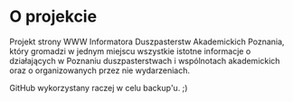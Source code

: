 # O projekcie
Projekt strony WWW Informatora Duszpasterstw Akademickich Poznania, który gromadzi w jednym miejscu wszystkie istotne informacje o działających w Poznaniu duszpasterstwach i wspólnotach akademickich oraz o organizowanych przez nie wydarzeniach.

GitHub wykorzystany raczej w celu backup'u. ;)